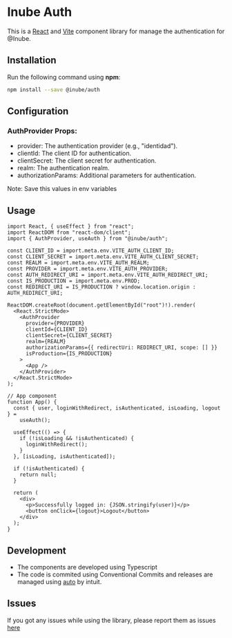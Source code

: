 # Inube Auth

This is a [React](https://reactjs.org/) and [Vite](https://vitejs.dev/) component library for manage the authentication for @Inube.

## Installation

Run the following command using **npm**:

```bash
npm install --save @inube/auth
```

## Configuration

### AuthProvider Props:

- provider: The authentication provider (e.g., "identidad").
- clientId: The client ID for authentication.
- clientSecret: The client secret for authentication.
- realm: The authentication realm.
- authorizationParams: Additional parameters for authentication.

Note: Save this values in env variables

## Usage

```tsx
import React, { useEffect } from "react";
import ReactDOM from "react-dom/client";
import { AuthProvider, useAuth } from "@inube/auth";

const CLIENT_ID = import.meta.env.VITE_AUTH_CLIENT_ID;
const CLIENT_SECRET = import.meta.env.VITE_AUTH_CLIENT_SECRET;
const REALM = import.meta.env.VITE_AUTH_REALM;
const PROVIDER = import.meta.env.VITE_AUTH_PROVIDER;
const AUTH_REDIRECT_URI = import.meta.env.VITE_AUTH_REDIRECT_URI;
const IS_PRODUCTION = import.meta.env.PROD;
const REDIRECT_URI = IS_PRODUCTION ? window.location.origin : AUTH_REDIRECT_URI;

ReactDOM.createRoot(document.getElementById("root")!).render(
  <React.StrictMode>
    <AuthProvider
      provider={PROVIDER}
      clientId={CLIENT_ID}
      clientSecret={CLIENT_SECRET}
      realm={REALM}
      authorizationParams={{ redirectUri: REDIRECT_URI, scope: [] }}
      isProduction={IS_PRODUCTION}
    >
      <App />
    </AuthProvider>
  </React.StrictMode>
);

// App component
function App() {
  const { user, loginWithRedirect, isAuthenticated, isLoading, logout } =
    useAuth();

  useEffect(() => {
    if (!isLoading && !isAuthenticated) {
      loginWithRedirect();
    }
  }, [isLoading, isAuthenticated]);

  if (!isAuthenticated) {
    return null;
  }

  return (
    <div>
      <p>Successfully logged in: {JSON.stringify(user)}</p>
      <button onClick={logout}>Logout</button>
    </div>
  );
}
```

## Development

- The components are developed using Typescript
- The code is commited using Conventional Commits and releases are managed using [auto](https://intuit.github.io/auto/) by intuit.

## Issues

If you got any issues while using the library, please report them as issues [here](https://github.com/selsa-inube/auth/issues)
